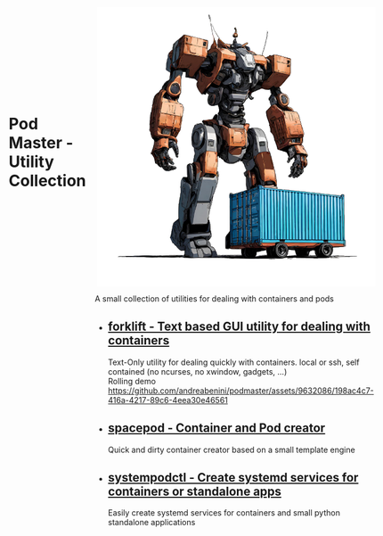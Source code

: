 <div style="display: flex; flex-direction: row-reverse; align-items: center;">
  <img src="https://raw.githubusercontent.com/andreabenini/podmaster/main/icon.png" alt="Project Icon" style="margin-left: 20px;">
  
# Pod Master - Utility Collection
</div>

A small collection of utilities for dealing with containers and pods

- ## [forklift - Text based GUI utility for dealing with containers](https://github.com/andreabenini/podmaster/tree/main/forklift)
    Text-Only utility for dealing quickly with containers. local or ssh, self contained (no ncurses, no xwindow, gadgets, ...)  
    Rolling demo  
    https://github.com/andreabenini/podmaster/assets/9632086/198ac4c7-416a-4217-89c6-4eea30e46561

- ## [spacepod - Container and Pod creator](https://github.com/andreabenini/podmaster/tree/main/spacepod/)
    Quick and dirty container creator based on a small template engine

- ## [systempodctl - Create systemd services for containers or standalone apps](https://github.com/andreabenini/podmaster/tree/main/systempodctl/)
    Easily create systemd services for containers and small python standalone applications
